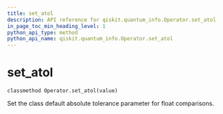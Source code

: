 ```yaml
---
title: set_atol
description: API reference for qiskit.quantum_info.Operator.set_atol
in_page_toc_min_heading_level: 1
python_api_type: method
python_api_name: qiskit.quantum_info.Operator.set_atol
---
```


# set\_atol

<span id="qiskit.quantum_info.Operator.set_atol" />

`classmethod Operator.set_atol(value)`

Set the class default absolute tolerance parameter for float comparisons.

